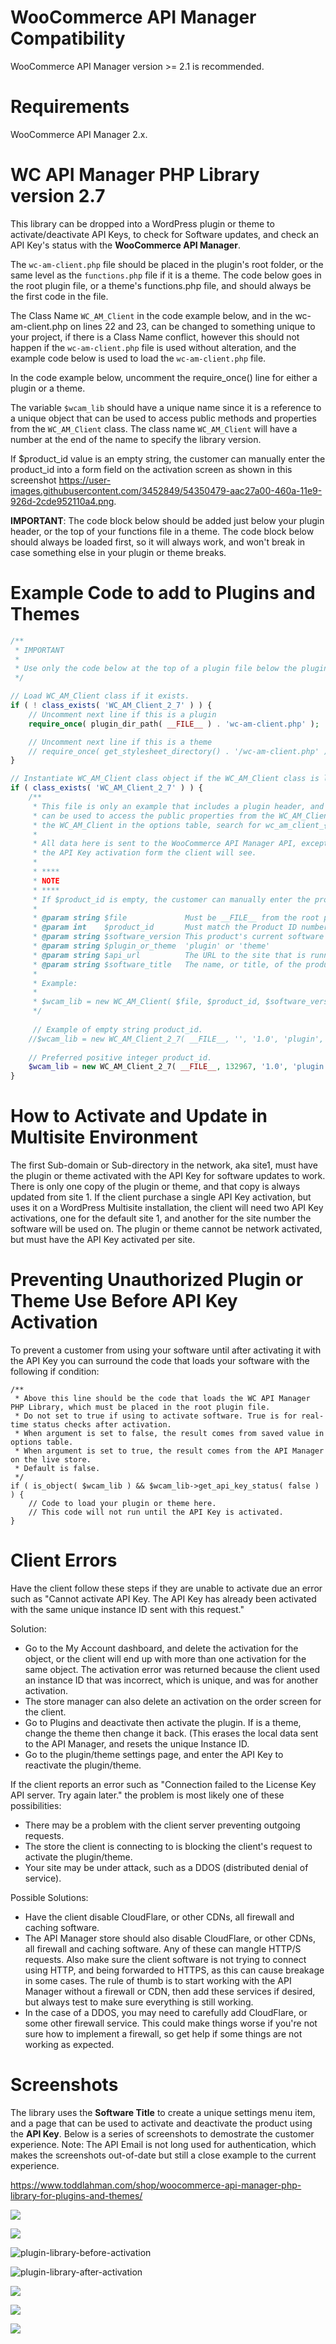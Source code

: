 WooCommerce API Manager Compatibility
==========================

WooCommerce API Manager version >= 2.1 is recommended.

Requirements
============

 WooCommerce API Manager 2.x.

WC API Manager PHP Library version 2.7
==========================

This library can be dropped into a WordPress plugin or theme to activate/deactivate API Keys, to check for Software updates, and check an API Key's status with the **WooCommerce API Manager**.

The ```wc-am-client.php``` file should be placed in the plugin's root folder, or the same level as the ```functions.php``` file if it is a theme. The code below goes in the root plugin file, or a theme's functions.php file, and should always be the first code in the file.

The Class Name ```WC_AM_Client``` in the code example below, and in the wc-am-client.php on lines 22 and 23, can be changed to something unique to your project, if there is a Class Name conflict, however this should not happen if the ```wc-am-client.php``` file is used without alteration, and the example code below is used to load the ```wc-am-client.php``` file.

In the code example below, uncomment the require_once() line for either a plugin or a theme.

The variable ```$wcam_lib``` should have a unique name since it is a reference to a unique object that can be used to access public methods and properties from the ```WC_AM_Client``` class. The class name ```WC_AM_Client``` will have a number at the end of the name to specify the library version.

If $product_id value is an empty string, the customer can manually enter the product_id into a form field on the activation screen as shown in this screenshot https://user-images.githubusercontent.com/3452849/54350479-aac27a00-460a-11e9-926d-2cde952110a4.png.

**IMPORTANT**: The code block below should be added just below your plugin header, or the top of your functions file in a theme. The code block below should always be loaded first, so it will always work, and won't break in case something else in your plugin or theme breaks.

Example Code to add to Plugins and Themes
==========================

```php
/**
 * IMPORTANT
 *
 * Use only the code below at the top of a plugin file below the plugin header, or at the top of a theme functions file.
 */

// Load WC_AM_Client class if it exists.
if ( ! class_exists( 'WC_AM_Client_2_7' ) ) {
	// Uncomment next line if this is a plugin
	require_once( plugin_dir_path( __FILE__ ) . 'wc-am-client.php' );

	// Uncomment next line if this is a theme
	// require_once( get_stylesheet_directory() . '/wc-am-client.php' );
}

// Instantiate WC_AM_Client class object if the WC_AM_Client class is loaded.
if ( class_exists( 'WC_AM_Client_2_7' ) ) {
	/**
	 * This file is only an example that includes a plugin header, and this code used to instantiate the client object. The variable $wcam_lib
	 * can be used to access the public properties from the WC_AM_Client class, but $wcam_lib must have a unique name. To find data saved by
	 * the WC_AM_Client in the options table, search for wc_am_client_{product_id}, so in this example it would be wc_am_client_13.
	 *
	 * All data here is sent to the WooCommerce API Manager API, except for the $software_title, which is used as a title, and menu label, for
	 * the API Key activation form the client will see.
	 *
	 * ****
	 * NOTE
	 * ****
	 * If $product_id is empty, the customer can manually enter the product_id into a form field on the activation screen.
	 *
	 * @param string $file             Must be __FILE__ from the root plugin file, or theme functions, file locations.
	 * @param int    $product_id       Must match the Product ID number (integer) in the product.
	 * @param string $software_version This product's current software version.
	 * @param string $plugin_or_theme  'plugin' or 'theme'
	 * @param string $api_url          The URL to the site that is running the API Manager. Example: https://www.toddlahman.com/
	 * @param string $software_title   The name, or title, of the product. The title is not sent to the API Manager APIs, but is used for menu titles.
	 *
	 * Example:
	 *
	 * $wcam_lib = new WC_AM_Client( $file, $product_id, $software_version, $plugin_or_theme, $api_url, $software_title );
	 */
	 
	 // Example of empty string product_id.
	//$wcam_lib = new WC_AM_Client_2_7( __FILE__, '', '1.0', 'plugin', 'http://wc/', 'Simple Comments - Simple' );
	
	// Preferred positive integer product_id.
	$wcam_lib = new WC_AM_Client_2_7( __FILE__, 132967, '1.0', 'plugin', 'http://wc/', 'Simple Comments - Simple' );
}
```

How to Activate and Update in Multisite Environment
==========================

The first Sub-domain or Sub-directory in the network, aka site1, must have the plugin or theme activated with the API Key for software updates to work. There is only one copy of the plugin or theme, and that copy is always updated from site 1. If the client purchase a single API Key activation, but uses it on a WordPress Multisite installation, the client will need two API Key activations, one for the default site 1, and another for the site number the software will be used on. The plugin or theme cannot be network activated, but must have the API Key activated per site.

Preventing Unauthorized Plugin or Theme Use Before API Key Activation
==========================

To prevent a customer from using your software until after activating it with the API Key you can surround the code that loads your software with the following if condition:

```
/**
 * Above this line should be the code that loads the WC API Manager PHP Library, which must be placed in the root plugin file.
 * Do not set to true if using to activate software. True is for real-time status checks after activation.
 * When argument is set to false, the result comes from saved value in options table.
 * When argument is set to true, the result comes from the API Manager on the live store.
 * Default is false.
 */
if ( is_object( $wcam_lib ) && $wcam_lib->get_api_key_status( false ) ) {
    // Code to load your plugin or theme here.
    // This code will not run until the API Key is activated.
}
```

Client Errors
============

Have the client follow these steps if they are unable to activate due an error such as "Cannot activate API Key. The API Key has already been activated with the same unique instance ID sent with this request."

Solution:

* Go to the My Account dashboard, and delete the activation for the object, or the client will end up with more than one activation for the same object. The activation error was returned because the client used an instance ID that was incorrect, which is unique, and was for another activation.
* The store manager can also delete an activation on the order screen for the client.
* Go to Plugins and deactivate then activate the plugin. If is a theme, change the theme then change it back. (This erases the local data sent to the API Manager, and resets the unique Instance ID.
* Go to the plugin/theme settings page, and enter the API Key to reactivate the plugin/theme.

If the client reports an error such as "Connection failed to the License Key API server. Try again later." the problem is most likely one of these possibilities:

* There may be a problem with the client server preventing outgoing requests.
* The store the client is connecting to is blocking the client's request to activate the plugin/theme.
* Your site may be under attack, such as a DDOS (distributed denial of service).

Possible Solutions:

* Have the client disable CloudFlare, or other CDNs, all firewall and caching software.
* The API Manager store should also disable CloudFlare, or other CDNs, all firewall and caching software. Any of these can mangle HTTP/S requests. Also make sure the client software is not trying to connect using HTTP, and being forwarded to HTTPS, as this can cause breakage in some cases. The rule of thumb is to start working with the API Manager without a firewall or CDN, then add these services if desired, but always test to make sure everything is still working.
* In the case of a DDOS, you may need to carefully add CloudFlare, or some other firewall service. This could make things worse if you're not sure how to implement a firewall, so get help if some things are not working as expected.

Screenshots
============

The library uses the **Software Title** to create a unique settings menu item, and a page that can be used to activate and deactivate the product using the **API Key**. Below is a series of screenshots to demostrate the customer experience. Note: The API Email is not long used for authentication, which makes the screenshots out-of-date but still a close example to the current experience.

https://www.toddlahman.com/shop/woocommerce-api-manager-php-library-for-plugins-and-themes/

![](https://cloud.githubusercontent.com/assets/3452849/15640356/183bd64a-25ec-11e6-9989-9311a87a78ad.png)

![](https://cloud.githubusercontent.com/assets/3452849/15640360/183e6d4c-25ec-11e6-92b2-f0368261bb90.png)

![plugin-library-before-activation](https://user-images.githubusercontent.com/3452849/54350479-aac27a00-460a-11e9-926d-2cde952110a4.png)

![plugin-library-after-activation](https://user-images.githubusercontent.com/3452849/54350500-b615a580-460a-11e9-9e4b-dd68db02f14a.png)

![](https://cloud.githubusercontent.com/assets/3452849/15640358/183df222-25ec-11e6-8c04-f5a80a4e62e7.png)

![](https://cloud.githubusercontent.com/assets/3452849/15640359/183e0eec-25ec-11e6-9770-757defde3c8e.png)

![](https://cloud.githubusercontent.com/assets/3452849/15640411/872681e0-25ec-11e6-97fa-13d01070924a.png)